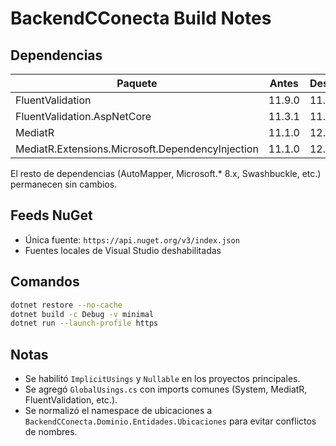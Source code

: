 # BackendCConecta Build Notes

## Dependencias

| Paquete | Antes | Después |
| --- | --- | --- |
| FluentValidation | 11.9.0 | 11.11.0 |
| FluentValidation.AspNetCore | 11.3.1 | 11.8.1 |
| MediatR | 11.1.0 | 12.1.1 |
| MediatR.Extensions.Microsoft.DependencyInjection | 11.1.0 | 12.1.1 |

El resto de dependencias (AutoMapper, Microsoft.* 8.x, Swashbuckle, etc.) permanecen sin cambios.

## Feeds NuGet
- Única fuente: `https://api.nuget.org/v3/index.json`
- Fuentes locales de Visual Studio deshabilitadas

## Comandos
```bash
dotnet restore --no-cache
dotnet build -c Debug -v minimal
dotnet run --launch-profile https
```

## Notas
- Se habilitó `ImplicitUsings` y `Nullable` en los proyectos principales.
- Se agregó `GlobalUsings.cs` con imports comunes (System, MediatR, FluentValidation, etc.).
- Se normalizó el namespace de ubicaciones a `BackendCConecta.Dominio.Entidades.Ubicaciones` para evitar conflictos de nombres.
